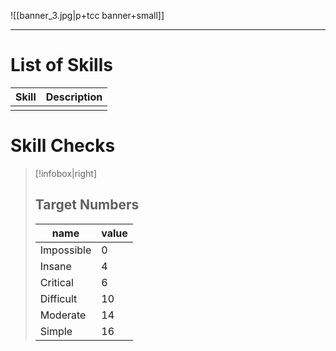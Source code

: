 ![[banner_3.jpg|p+tcc banner+small]]
____
# List of Skills

| Skill | Description |
| ----- | ----------- |
|       |             |
# Skill Checks
> [!infobox|right]
> ## Target Numbers
> | name | value |
> | --- | --- |
> | Impossible | 0 |
> | Insane | 4 |
> | Critical | 6 |
> | Difficult | 10 |
> | Moderate | 14 |
> | Simple | 16 |